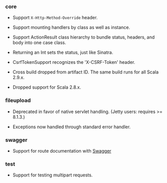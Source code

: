 ### core

* Support `X-Http-Method-Override` header.

* Support mounting handlers by class as well as instance.

* Support ActionResult class hierarchy to bundle status, headers, and
  body into one case class.

* Returning an Int sets the status, just like Sinatra.

* CsrfTokenSupport recognizes the 'X-CSRF-Token' header.

* Cross build dropped from artifact ID.  The same build runs for all 
  Scala 2.9.x.

* Dropped support for Scala 2.8.x.

### fileupload

* Deprecated in favor of native servlet handling.  (Jetty users:
  requires >= 8.1.3.)

* Exceptions now handled through standard error handler.

### swagger

* Support for route documentation with [Swagger](http://swagger.wordnik.com/)

### test

* Support for testing multipart requests.
